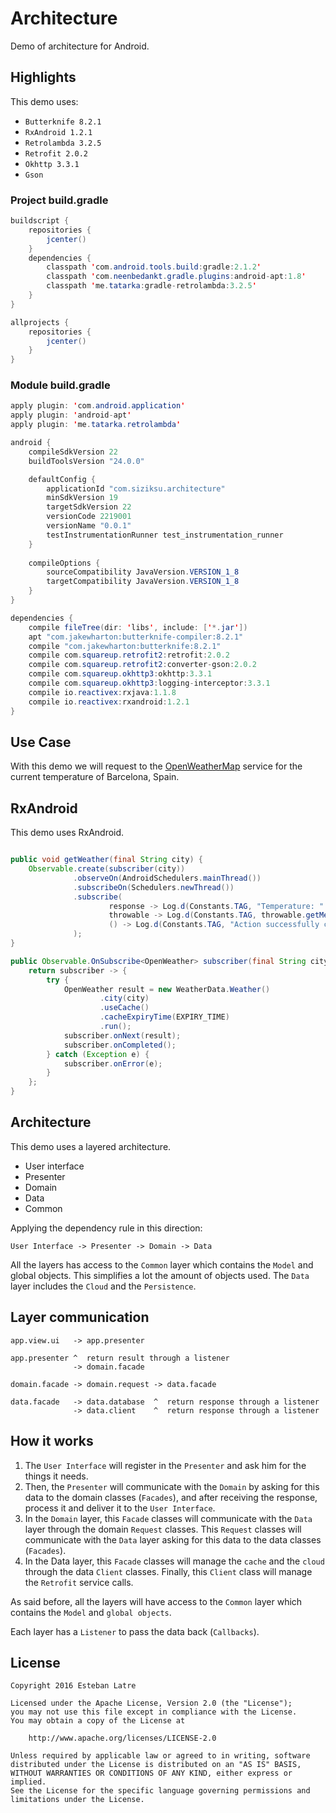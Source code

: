# Architecture

Demo of architecture for Android.

## Highlights

This demo uses:

+ `Butterknife 8.2.1`
+ `RxAndroid 1.2.1`
+ `Retrolambda 3.2.5`
+ `Retrofit 2.0.2`
+ `Okhttp 3.3.1`
+ `Gson`

### Project build.gradle

```java
buildscript {
    repositories {
        jcenter()
    }
    dependencies {
        classpath 'com.android.tools.build:gradle:2.1.2'
        classpath 'com.neenbedankt.gradle.plugins:android-apt:1.8'
        classpath 'me.tatarka:gradle-retrolambda:3.2.5'
    }
}

allprojects {
    repositories {
        jcenter()
    }
}
```

### Module build.gradle


```java
apply plugin: 'com.android.application'
apply plugin: 'android-apt'
apply plugin: 'me.tatarka.retrolambda'

android {
    compileSdkVersion 22
    buildToolsVersion "24.0.0"

    defaultConfig {
        applicationId "com.siziksu.architecture"
        minSdkVersion 19
        targetSdkVersion 22
        versionCode 2219001
        versionName "0.0.1"
        testInstrumentationRunner test_instrumentation_runner
    }
    
    compileOptions {
        sourceCompatibility JavaVersion.VERSION_1_8
        targetCompatibility JavaVersion.VERSION_1_8
    }
}

dependencies {
    compile fileTree(dir: 'libs', include: ['*.jar'])
    apt "com.jakewharton:butterknife-compiler:8.2.1"
    compile "com.jakewharton:butterknife:8.2.1"
    compile com.squareup.retrofit2:retrofit:2.0.2
    compile com.squareup.retrofit2:converter-gson:2.0.2
    compile com.squareup.okhttp3:okhttp:3.3.1
    compile com.squareup.okhttp3:logging-interceptor:3.3.1
    compile io.reactivex:rxjava:1.1.8
    compile io.reactivex:rxandroid:1.2.1
}
```

## Use Case

With this demo we will request to the [OpenWeatherMap](http://openweathermap.org/) service for the current temperature of Barcelona, Spain.

## RxAndroid

This demo uses RxAndroid.

```java

public void getWeather(final String city) {
    Observable.create(subscriber(city))
              .observeOn(AndroidSchedulers.mainThread())
              .subscribeOn(Schedulers.newThread())
              .subscribe(
                      response -> Log.d(Constants.TAG, "Temperature: " + response.getMain().getTemperature()),
                      throwable -> Log.d(Constants.TAG, throwable.getMessage(), throwable),
                      () -> Log.d(Constants.TAG, "Action successfully completed")
              );
}

public Observable.OnSubscribe<OpenWeather> subscriber(final String city) {
    return subscriber -> {
        try {
            OpenWeather result = new WeatherData.Weather()
                    .city(city)
                    .useCache()
                    .cacheExpiryTime(EXPIRY_TIME)
                    .run();
            subscriber.onNext(result);
            subscriber.onCompleted();
        } catch (Exception e) {
            subscriber.onError(e);
        }
    };
}
```

## Architecture

This demo uses a layered architecture.

+ User interface
+ Presenter
+ Domain
+ Data
+ Common

Applying the dependency rule in this direction:

    User Interface -> Presenter -> Domain -> Data

All the layers has access to the `Common` layer which contains the `Model` and global objects. This simplifies a lot the amount of objects used.
The `Data` layer includes the `Cloud` and the `Persistence`.

## Layer communication

```
app.view.ui   -> app.presenter

app.presenter ^  return result through a listener
              -> domain.facade

domain.facade -> domain.request -> data.facade

data.facade   -> data.database  ^  return response through a listener
              -> data.client    ^  return response through a listener
```

## How it works

1. The `User Interface` will register in the `Presenter` and ask him for the things it needs.
2. Then, the `Presenter` will communicate with the `Domain` by asking for this data to the domain classes (`Facades`), and after receiving the response, process it and deliver it to the `User Interface`.
3. In the `Domain` layer, this `Facade` classes will communicate with the `Data` layer through the domain `Request` classes. This `Request` classes will communicate with the `Data` layer asking for this data to the data classes (`Facades`).
4. In the Data layer, this `Facade` classes will manage the `cache` and the `cloud` through the data `Client` classes. Finally, this `Client` class will manage the `Retrofit` service calls.

As said before, all the layers will have access to the `Common` layer which contains the `Model` and `global objects`.

Each layer has a `Listener` to pass the data back (`Callbacks`).

## License

    Copyright 2016 Esteban Latre

    Licensed under the Apache License, Version 2.0 (the "License");
    you may not use this file except in compliance with the License.
    You may obtain a copy of the License at

        http://www.apache.org/licenses/LICENSE-2.0

    Unless required by applicable law or agreed to in writing, software
    distributed under the License is distributed on an "AS IS" BASIS,
    WITHOUT WARRANTIES OR CONDITIONS OF ANY KIND, either express or implied.
    See the License for the specific language governing permissions and
    limitations under the License.
